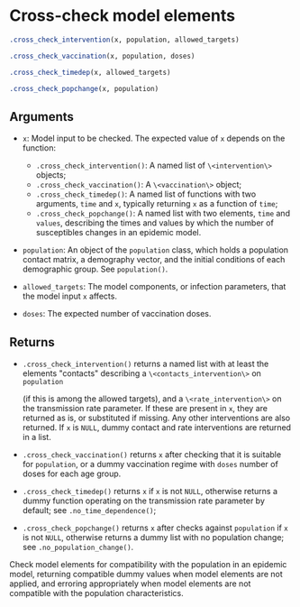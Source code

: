 # Cross-check model elements

```r
.cross_check_intervention(x, population, allowed_targets)

.cross_check_vaccination(x, population, doses)

.cross_check_timedep(x, allowed_targets)

.cross_check_popchange(x, population)
```

## Arguments

- `x`: Model input to be checked. The expected value of `x` depends on the function:
    
     * `.cross_check_intervention()`: A named list of `\<intervention\>` objects;
     * `.cross_check_vaccination()`: A `\<vaccination\>` object;
     * `.cross_check_timedep()`: A named list of functions with two arguments, `time` and `x`, typically returning `x` as a function of `time`;
     * `.cross_check_popchange()`: A named list with two elements, `time` and `values`, describing the times and values by which the number of susceptibles changes in an epidemic model.
- `population`: An object of the `population` class, which holds a population contact matrix, a demography vector, and the initial conditions of each demographic group. See `population()`.
- `allowed_targets`: The model components, or infection parameters, that the model input `x` affects.
- `doses`: The expected number of vaccination doses.

## Returns

 * `.cross_check_intervention()` returns a named list with at least the elements "contacts" describing a `\<contacts_intervention\>` on `population`
   
   (if this is among the allowed targets), and a `\<rate_intervention\>` on the transmission rate parameter. If these are present in `x`, they are returned as is, or substituted if missing. Any other interventions are also returned. If `x` is `NULL`, dummy contact and rate interventions are returned in a list.
 * `.cross_check_vaccination()` returns `x` after checking that it is suitable for `population`, or a dummy vaccination regime with `doses` number of doses for each age group.
 * `.cross_check_timedep()` returns `x` if `x` is not `NULL`, otherwise returns a dummy function operating on the transmission rate parameter by default; see `.no_time_dependence()`;
 * `.cross_check_popchange()` returns `x` after checks against `population` if `x` is not `NULL`, otherwise returns a dummy list with no population change; see `.no_population_change()`.

Check model elements for compatibility with the population in an epidemic model, returning compatible dummy values when model elements are not applied, and erroring appropriately when model elements are not compatible with the population characteristics.
